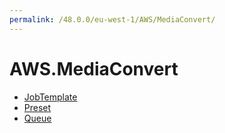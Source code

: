 ```yaml
---
permalink: /48.0.0/eu-west-1/AWS/MediaConvert/
---
```


# AWS.MediaConvert



* [JobTemplate](JobTemplate.md)
* [Preset](Preset.md)
* [Queue](Queue.md)